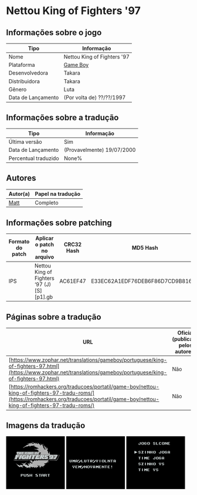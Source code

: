 # Nettou King of Fighters '97

## Informações sobre o jogo

| Tipo | Informação |
| ----------- | ----------- |
| Nome | Nettou King of Fighters '97 |
| Plataforma | [Game Boy](../) |
| Desenvolvedora | Takara |
| Distribuidora | Takara |
| Gênero | Luta |
| Data de Lançamento | (Por volta de) ??/??/1997 |

## Informações sobre a tradução

| Tipo | Informação |
| ----------- | ----------- |
| Última versão | Sim |
| Data de Lançamento | (Provavelmente) 19/07/2000 |
| Percentual traduzido | None% |

## Autores

| Autor(a) | Papel na tradução |
| ----------- | ----------- |
| [Matt](../../../autores/matt/) | Completo |

## Informações sobre patching

| Formato do patch | Aplicar o patch no arquivo | CRC32 Hash | MD5 Hash |
| ----------- | ----------- | ----------- | ----------- |
| IPS | Nettou King of Fighters ‘97 \(J\) \[S\]\[p1\]\.gb | AC61EF47 | E33EC62A1EDF76DEB6F86D7CD9B8165A |

## Páginas sobre a tradução

| URL | Oficial (publicado pelos autores) | Possuí link de download |
| ----------- | ----------- | ----------- |
| [https://www.zophar.net/translations/gameboy/portuguese/king-of-fighters-97.html](https://www.zophar.net/translations/gameboy/portuguese/king-of-fighters-97.html) | Não | Sim |
| [https://romhackers.org/traducoes/portatil/game-boy/nettou-king-of-fighters-97-tradu-roms/](https://romhackers.org/traducoes/portatil/game-boy/nettou-king-of-fighters-97-tradu-roms/) | Não | Não |

## Imagens da tradução

![Imagem de exemplo da tradução 1](1.png)
![Imagem de exemplo da tradução 2](2.png)
![Imagem de exemplo da tradução 3](3.png)
